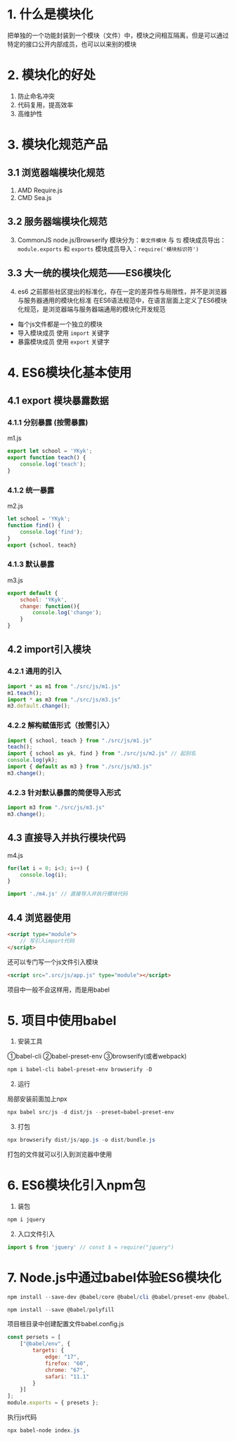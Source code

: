 
# 1. 什么是模块化
把单独的一个功能封装到一个模块（文件）中，模块之间相互隔离，但是可以通过特定的接口公开内部成员，也可以以来别的模块

# 2. 模块化的好处
1. 防止命名冲突
2. 代码复用，提高效率
3. 高维护性

# 3. 模块化规范产品
## 3.1 浏览器端模块化规范
1. AMD
Require.js
2. CMD
Sea.js
## 3.2 服务器端模块化规范
3. CommonJS
node.js/Browserify
模块分为：`单文件模块` 与 `包`
模块成员导出：`module.exports` 和 `exports`
模块成员导入：`require('模块标识符')`

## 3.3 大一统的模块化规范——ES6模块化
4. es6
之前那些社区提出的标准化，存在一定的差异性与局限性，并不是浏览器与服务器通用的模块化标准
在ES6语法规范中，在语言层面上定义了ES6模块化规范，是浏览器端与服务器端通用的模块化开发规范

- 每个js文件都是一个独立的模块
- 导入模块成员 使用 `import` 关键字
- 暴露模块成员 使用 `export` 关键字



# 4. ES6模块化基本使用
## 4.1 export 模块暴露数据
### 4.1.1 分别暴露 (按需暴露)
m1.js
```javascript
export let school = 'YKyk';
export function teach() {
	console.log('teach');
}
```
### 4.1.2 统一暴露
m2.js
```javascript
let school = 'YKyk';
function find() {
	console.log('find');
}
export {school, teach}
```
### 4.1.3 默认暴露
m3.js
```javascript
export default {
	school: 'YKyk',
	change: function(){
		console.log('change');
	}
}
```

## 4.2 import引入模块
### 4.2.1 通用的引入
```javascript
import * as m1 from "./src/js/m1.js"
m1.teach();
import * as m3 from "./src/js/m3.js"
m3.default.change();
```
### 4.2.2 解构赋值形式（按需引入）
```javascript
import { school, teach } from "./src/js/m1.js"
teach();
import { school as yk, find } from "./src/js/m2.js" // 起别名
console.log(yk);
import { default as m3 } from "./src/js/m3.js"
m3.change();
```
### 4.2.3 针对默认暴露的简便导入形式
```javascript
import m3 from "./src/js/m3.js"
m3.change();
```
## 4.3 直接导入并执行模块代码
m4.js

```javascript
for(let i = 0; i<3; i++) {
	console.log(i);
}
```

```javascript
import './m4.js' // 直接导入并执行模块代码
```

## 4.4 浏览器使用
```html
<script type="module">
	// 写引入import代码
</script>
```
还可以专门写一个js文件引入模块
```html
<script src=".src/js/app.js" type="module"></script>
```
项目中一般不会这样用，而是用babel

# 5. 项目中使用babel
1. 安装工具  

①babel-cli ②babel-preset-env ③browserify(或者webpack)

```powershell
npm i babel-cli babel-preset-env browserify -D
```

2. 运行

局部安装前面加上npx
```powershell
npx babel src/js -d dist/js --preset=babel-preset-env
```

3. 打包

```powershell
npx browserify dist/js/app.js -o dist/bundle.js
```

打包的文件就可以引入到浏览器中使用

# 6. ES6模块化引入npm包
1. 装包

```powershell
npm i jquery
```

2. 入口文件引入

```javascript
import $ from 'jquery' // const $ = require("jquery")
```

# 7. Node.js中通过babel体验ES6模块化

```powershell
npm install --save-dev @babel/core @babel/cli @babel/preset-env @babel/node 
```

```powershell
npm install --save @babel/polyfill
```

项目根目录中创建配置文件babel.config.js

```javascript
const persets = [
	["@babel/env", {
		targets: {
			edge: "17",
			firefox: "60",
			chrome: "67",
			safari: "11.1"
		}
	}]
];
module.exports = { presets };
```

执行js代码
```powershell
npx babel-node index.js
```